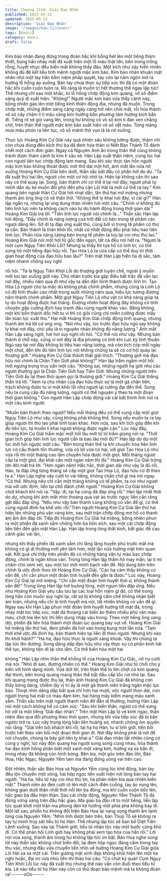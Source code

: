 ```yaml
---
title: Chương 2110: Giải Đạo Nhân
published: 2025-05-22
updated: 2025-05-22
description: 'Giải Đạo Nhân'
image: '/images/han-li/cover/'
tags: [HanLi]
category: HanLi
draft: false
---
```


Kim bào nhân đang đứng trong đoàn hắc khí bỗng hét lên một
tiếng thảm thiết, bụng hắn nháy mắt đã xuất hiện một lỗ máu thật
lớn, bên trong trống rỗng, huyết nhục đều biến mất không thấy
đâu.
Một kích như vậy hiển nhiên không đủ để kết liễu tính mệnh
người mặc kim bào.
Kim bào nhân khuân mặt nhăn nhó một tay hắn bấm niệm pháp
quyết, tay còn lại năm ngón mở ra hướng lỗ hổng áp xuống. Bàn
tay chưa thực sự tiếp xúc thì đã có một đoàn hắc khí cuồn cuộn
tuôn ra.
Rõ ràng là muốn trị hết thương thế ngay lập tức!
Thế nhưng chỉ sau một khắc, từ lỗ hổng chớp động kim quang, vô
số điểm sáng quỷ dị xuất hiện.
"Không!"
Người mặc kim bào vừa thấy cảnh này, bỗng nhiên gào lên một
tiếng kinh thiên động địa, nhưng đã muộn.
Trong chớp mắt, những điểm sáng càng ngày càng trở nên chói
mắt, rồi hóa thành vô só cây châm li ti màu vàng kim hướng bốn
phương tám hướng kích bắn đi.
Tiếng rít xé gió vang lên, trong hư không có vô số kim ti đan xen
chằng chịt, trên thân thể người mặc kim bào xuất hiện vô số vết
máu.
Từng mảng mưa máu phún ra liên tục, vô số mảnh thịt vụn lả tả
rơi xuống.

Thực lực Hoàng Kim Cự Giải này quả nhiên sâu không lường
được, thậm chí còn chưa dùng đến kích thứ ba đã đem hóa thân
vị Niết Bàn Thánh Tổ đánh chết một cách đơn giản.
Ngay cả Nguyên Anh ẩn trong thân thể cũng không tránh được
thảm cảnh bị kim ti xâu xé.
Hàn Lập xuất thần niệm, cùng lúc hai con ngươi liên tục chớp
động lam mang. Sau khi xác thực tàn hồn người mặc kim bào
không thoát được mới thở dài một hơi, ánh mắt lần nữa rơi xuống
Hoàng Kim Cự Giải bên dưới, thần sắc bắt đầu có phần hơi do
dự.
"Ta đã xuất thủ hai lần, ngươi còn một cơ hội nhờ ta. Hiện tại
không cần thì sau này có thể quay lại. Song, bản thánh chỉ có thể
ở tại nơi đây, ngươi phải tự mình dẫn dụ kẻ muốn đối phó đến phụ
cận Lôi Hải ta mới có thể ra tay." Kim quang bên ngoài thân Cự
Giải hơi nhạt dần, lần thứ hai mở miệng nhưng thanh âm ông ông
có vẻ thần thờ.
"Không thể ly khai nơi đây, vì cái gì?" Hàn lập ngẩn ra, nhưng lại
ung dung thản nhiên hỏi một câu.
"Chính vì không đủ tiên linh lực nên ta không cách nào tự do hành
động trong thời gian dài." Hoàng Kim Giải trả lời.
"Tiên linh lực ngươi nói chính là..." Thần sắc Hàn lập hơi động.
"Đấy chính là năng lượng của trời đất có bên trong tế phẩm các
ngươi dâng lên. Sở dĩ ta đáp ứng xuất thủ, cũng bởi vì trong tế
phẩm có thứ ta cần. Bản thánh là thân khôi lỗi, nhất cử nhất động
đều phải tiêu hao tiên linh lực. Phân nửa năng lượng bên trong tế
phẩm ta lưu lại coi như thù lao." Hoàng Kim Giải nói một hơi từ
gốc đến ngọn, tất cả đều nói hết ra.
"Ngươi là một cụm Ngụy Tiên Khôi Lỗi? Nhưng ta thấy thì tựa hồ
có linh trí, có thể xưng hô một tiếng đạo hữu rồi. Tạo Hóa Lộ ta
vừa cấp có thể duy trì thời gian hoạt động của đạo hữu bao lâu?"
Trên mặt Hàn Lập hiện tia dị sắc, tâm niệm nhanh chóng suy nghĩ

rồi hỏi.
"Ta là Ngụy Tiên Khôi Lỗi do thượng giới luyện chế, ngoài ý muốn
mới lưu lạc xuống giới này. Chủ nhân trước kia gặp điều bất trắc
đã vẫn lạc nơi đây, nhiều năm qua đi như vậy ta dần dần hình
thành được linh trí. Tạo Hóa Lộ ngươi cho ta mặc dù không phải
chính phẩm, nhưng cũng là Linh Lộ có độ tinh thuần cao nhất
trong suốt những năm qua, hiệu lực tương đương năm thành
chính phẩm. Một giọt Ngụy Tiên Lộ như vật có khả năng giúp ta
tự do hoạt động được hai tháng. Đương nhiên hoạt động đây
không có tính chuyện gặp cường địch hay tranh đấu cùng người
khác vào. Bằng không, một khi bổn thánh dốc hết tu vi thì có giỏi
cũng chỉ miễn cưỡng được mấy lần toàn lực xuất thủ." Hai mắt
Hoàng Kim Giải chớp động tinh quang, nhưng thanh âm trả lời cứ
ong ong.
"Nói như vậy, lúc trước đạo hữu ngủ say không ly khai nơi đây,
chủ yếu là vì nguyên nhân không đủ năng lượng." Ánh mắt Hàn
Lập sáng ngời, hơi hơi suy nghĩ rồi hỏi.
"Có thể nói như vậy. Nhưng bản thánh ở chỗ này, cũng vì nơi đây
là địa phương có linh khí cực kỳ tinh thuần. Ngủ say tại nơi đây
không bị tiêu hao năng lượng, mà còn tích cóp mỗi ngày một chút,
đến khi đủ tiên linh lực nói không chừng ta sẽ có cơ hội quay lại
thượng giới." Hoàng Kim Cự Giải thành thật giải thích.
"Thượng giới mà đạo hữu nói chính là Chân Tiên Giới phải
không?" Hàn lập trầm ngâm một hồi mới ngưng trọng truy vấn
một câu.
"Không sai, những người hạ giới như các ngươi thường gọi là
Chân Tiên Giới hay Tiên Giới. Nhưng những người trên Tiên Giới
ấy lại theo thói quen gọi là thượng giới." Hoàng Kim Cự Giải thẳng
thắn trả lời.
"Xem ra chủ nhân của đạo hữu thực sự là một gã chân tiên, trách
không được tu vi một khôi lỗi như ngươi lại cường đại đến thế.
Song nếu ta cung cấp đủ năng lượng, ngươi có thể nguyện ý theo
ta một đoạn thời gian không." Con ngươi Hàn Lập chớp động vài
cái bất thình lình nói ra một câu kinh người.

"Muốn bản thánh theo ngươi? Nếu mỗi tháng đều có thể cung cấp
một giọt Ngụy Tiên Lộ như vậy, cũng không phải không thể. Song
nếu muốn ta ra tay giúp ngươi thì thù lao phải tính toán khác. Hơn
nữa, sau khi tích góp đến khi đủ tiên lực, ta muốn li khai ngươi
không được ngăn cản." Lúc này đây, Hoàng Kim Cự Giải trầm
mặc một hồi lâu mới từ từ trầm giọng nói ra.
"Thời gian tích góp tiên linh lực ngươi cần là bao lâu mới đủ?"
Hàn lập do dự một lúc mới hỏi ngược một câu.
"Bên trong thân thể ta khi chuyển hóa tiên linh lực có cấu thành
tổn thương, vừa có lợi vừa có hại, với giọt Tạo Hóa Lộ như vừa rồi
thì một tháng cao lắm chuyển hóa được một giọt. Mỗi tháng ngươi
cấp ta một giọt, đại khái cần một ngàn năm thì đủ." Hoàng Kim
Cự Giải trừng lớn đôi mắt trả lời.
"Hơn ngàn năm! Hắc hắc, thời gian dài như vậy là đủ rồi. Hảo, ta
đáp ứng từng tháng sẽ cấp một giọt Tạo Hóa Lộ, đạo hữu cứ đi
theo ta a." Hàn Lập nghe vậy cười to vài tiếng, không chần chờ gì
mà nói ngay.
"Có thể. Nhưng nếu chỉ cần một tháng không có tế phẩm, ta coi
như ngươi trái với ước định, liền tại chỗ đánh chết ngươi." Hoàng
Kim Cự Giải không chút khách khí nói ra.
"Vậy. đi, tại hạ cũng đã đáp ứng rồi." Hàn lập nhất thời do dự,
nhưng khi ánh mắt nhìn thoáng qua vạt áo trước ngực liền cắn
răng gật đầu đáp ứng.
"Nếu như vậy bản thánh cũng không có vấn đề gì, có thể cùng
ngươi đính hạ khế ước rồi."Trên người Hoàng Kim Cự Giải lần
thứ hai hiện lên những phù văn vàng kim, sau một trận chớp động
mơ hồ có thanh âm ầm ầm đáp lời.
Tiếp đó Hoàng Kim Cự Giải há miệng, bỗng nhiên phun ra một
phiến đá xanh sẫm chừng hơn ba bốn xích, sau một cái chớp
động liền tiến đến gần mặt Hàn Lập.
Hàn lập trong lòng thất kinh, bất giác đề cao cảnh giác vài lần,

nhưng khi thấy phiến đá xanh sẫm chỉ lẳng lặng huyền phù trước
mặt mà không có gì dị thường mới yên tâm hơn, một lần nữa
hướng mặt trên quan sát.
Kết quả chỉ thấy trên phiến đá có những hàng văn tự màu bạc
chớp động, chính là ngân khoa văn.
Trong lòng Hàn lập thầm hô may mắn, lại tỉ mỉ chăm chú xem xét,
sau một lúc mới minh bạch vấn đề. Nội dung bên trên chính là
ước định theo lời Hoàng Kim Cự Giải.
"Các hạ cảm thấy không có vấn đề, chỉ cần phun một đoàn tinh
huyết đến gần là được." Lúc này, Hoàng Kim Cự Giải lại mở
miệng.
"Chỉ cần một đoàn tinh huyết thôi ư, không thành vấn đề!" Trong
lòng Hàn lập hơi buông lỏng, một ngụm liền đáp ứng.
Nếu như Hoàng Kim Giải yêu cầu lưu lại các loại hồn niệm gì đó,
có thể trong lòng hắn còn muốn suy nghĩ lại, rất sợ bị không cấm
chế không nhận biết ám toán, nhưng nếu chỉ là tinh huyết mà nói,
tất nhiên không có vấn đề gì.
Ngay sau khi Hàn Lập phun một đoàn tinh huyết hướng tới mặt
đá, trong nháy mắt lúc tiếp xúc, mặt đá thoáng cái biến ảo thêm
nhiều phù văn màu máu, chợt lóe lên tức thì liền dung nhập vào
trong.
Theo một tiếng ông vang dội, phiến đá liền hóa thành một đoàn
lục quang bay vụt về.
Hoàng Kim Giải hé miệng lần thứ hai, đem phiến đá hút vào trong
bụng một lần nữa.
"Tạm thời khế ước đã đính hạ, bản thánh hiện tại liền đi theo
ngươi. Nhưng khi nào thì khởi hành?"
"Ha ha, đạo hữu thực là người sảng khoái. Vậy thì chúng ta lập
tức lên đường. Song dáng dấp đạo hữu như vậy thực sự có phần
kinh hãi thế tục, không tiện đi lại cho lắm. Có thể biến hóa một hai

không." Hàn Lập nhìn thân thể khổng lồ của Hoàng Kim Cự Giải,,
nở nụ cười mà nói.
"Nhỏ đi sao, đương nhiên có thể." Hoàng Kim Giải như từ chối
cho ý kiến với hình dạng mình.
Vừa dứt lời, trên thân thể to lớn chợt có kim quang đại thịnh, bên
trong quang mang thân thể bắt đầu cấp tốc rút nhỏ lại.
Sau khi quang mang được thu lại, thân ảnh Hoàng Kim Cự Giải
đã không còn thấy bóng dáng, chiếm lấy vị trí ấy là một gã thanh
niên trắng ngần mặc lục bào.
Thoạt nhìn dáng dấp bất quá chỉ hơn hai mươi, vóc người thon
dài, con ngươi trong hai mắt có màu đạm kim, hai hàng mày kiếm
mang màu xanh sẫm.
Thần sắc trên mặt người thanh niên đờ đẫn dị thường, hướng
Hàn Lập nói một cách không hề có cảm xúc:
"Sau khi biến thân, ngươi có thể xưng hô với ta một tiếng 'Giải
đạo nhân'."
Trên mặt Hàn Lập lộ vẻ kinh ngạc, thần niệm đảo qua đối phương
theo thói quen, nhưng khi vừa tiếp xúc đã bị bắn ngược trở ra.
Lúc này trong lòng hắn liền hoảng sợ, nhanh chóng ôm quyền nói
rằng:
"Giải tiền bối khách khí rồi, tại hạ họ Hàn, tu sĩ linh giới, tiền bối
trước hết theo vãn bối một đoạn thời gian đi. Nơi đây không phải
là nơi để nói chuyện, chúng ta bây giờ liền ly khai a."
Giải đạo nhân tất nhiên cũng có cùng ý nghĩ, lúc này độn quang
hai người song song cùng nhau, hóa thành hai đạo kinh hồng
phân biệt một xanh một vàng kim, hướng xa xa bắn đi, trong nháy
đã không còn hình bóng.
Bên kia, một góc trên đảo lớn, Bảo Hoa, Hắc Ngạc, Nguyên Yểm
tam ma đang đứng sóng vai trên cao.

Đột nhiên, thần sắc Bảo Hoa và Nguyên Yểm cùng lúc khẽ động,
bàn tay đều lộn chuyển một vòng, hai hộp ngọc liền xuất hiện nơi
lòng bàn tay hai người.
"Ha ha, tiểu tử này coi như thủ tín, tia phân niệm kia quả nhiên
biến mất." Thanh niên áo đen cười rộ lên một cách điên cuồng,
tay áo vung lên, không gian dưới thân nhất thời nổi lên ba động,
ma khí cuồn cuộn bốc lên, hắc giao ba đầu hiện thân.
Sau cái chớp động, Nguyên Yểm Thánh Tổ đã đứng vững vàng
trên đầu hắc giao.
Ma giao ba đầu rít to một tiếng, liền lập tức quát khởi một trận ma
phong đen kịt hướng một phía phá không bay đi.
Một lát sau, phiến hư không đối hiện Bảo Hoa lại vang vọng thanh
âm lạnh lùng của Nguyên Yểm:
"Nhìn linh dược bên trên, bản Thuỷ Tổ sẽ không ra tay tự mình
truy sát tiểu tử họ Hàn. Thế nhưng lập tức sẽ ban bố Diệt Tiên
Lệnh xuống. Sau này tại Thánh giới, tiểu tử nhân tộc này một
bước cũng khó đi. Có thể phản hồi Linh giới hay không phải xem
tạo hóa của hắn rồi."
Lời nói vừa xong, thanh âm trong hư không lập tức im bặt.
Bảo Hoa nghe xong lời này thần sắc không chút biến đổi, lại đem
hộp ngọc đang cầm trong tay thu vào, nhưng đầu vừa chuyển liền
nhìn về hướng Hoàng Kim Cự Giải giữa Lôi Hải xa xa một cái.
Trên gương mặt xinh đẹp không khỏi hiện lên một tia nghi hoặc,
đại mi vừa nhíu liền thì thào hai câu:
"Có chút kỳ quái! Cụm Ngụy Tiên Khôi Lỗi lúc nãy đã xuất thủ
nhưng thế nào vẫn còn đuổi theo tiểu tử kia. Lẽ nào tiểu tử họ
Hàn này còn có thủ đoạn bảo mệnh mà ta không đoán ra!
------oOo------
